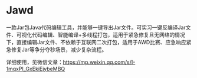 # Jawd

一款Jar包Java代码编辑工具，并能够一键导出Jar文件。可实习一键反编译Jar文件、可视化代码编辑、智能编译+多线程打包，适用于紧急修复且无网络的情况下，直接编辑Jar文件、不依赖于互联网二次打包，适用于AWD比赛、应急响应紧急修复Jar等争分夺秒场景，减少复杂流程。

详细使用，见微信文章：https://mp.weixin.qq.com/s/I-1mqxPI_GxEkiEjybeMBQ
